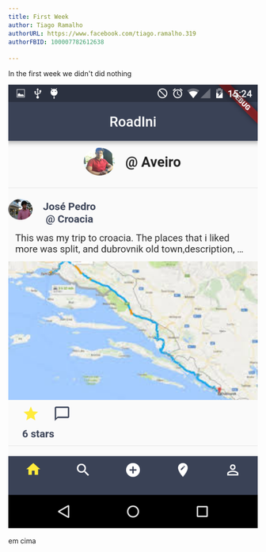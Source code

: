 ```yaml
---
title: First Week
author: Tiago Ramalho
authorURL: https://www.facebook.com/tiago.ramalho.319
authorFBID: 100007782612638 

---
```


In the first week we didn't did nothing 

![Mockup image](https://raw.githubusercontent.com/Roadini/Roadini.github.io/master/img/mockup1.png "=250x")


em cima


